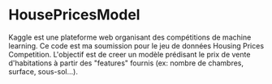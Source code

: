# HousePricesModel

Kaggle est une plateforme web organisant des compétitions de machine learning. Ce code est ma soumission pour le jeu de données Housing Prices Competition. L'objectif est de creer un modèle prédisant le prix de vente d'habitations à partir des "features" fournis (ex: nombre de chambres, surface, sous-sol...).
